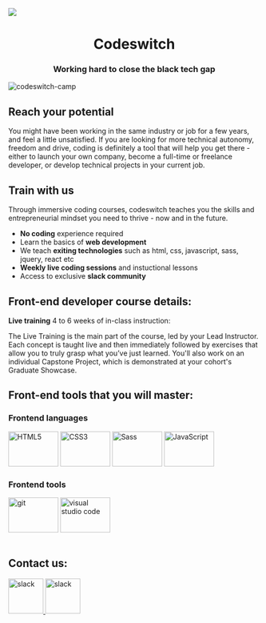 

<!--
**codeswitch-camp/codeswitch-camp** is a ✨ _special_ ✨ repository because its `README.md` (this file) appears on your GitHub profile.
-->
![](https://blog.newrelic.com/wp-content/uploads/good-programmer-banner-final.jpg)
<h1 align="center">Codeswitch</h1>

<h3 align="center">Working hard to close the black tech gap</h3>

<p align="left">
	<img
		src="https://komarev.com/ghpvc/?username=codeswitch-camp&label=Profile%20views&color=0e75b6&style=flat"
		alt="codeswitch-camp"
	/>
</p>

## Reach your potential

You might have been working in the same industry or job for a few years, and feel a little unsatisfied. If you are looking for more technical autonomy, freedom and drive, coding is definitely a tool that will help you get there - either to launch your own company, become a full-time or freelance developer, or develop technical projects in your current job.

## Train with us

Through immersive coding courses, codeswitch teaches you the skills and entrepreneurial mindset you need to thrive - now and in the future.
- **No coding** experience required
- Learn the basics of **web development**
- We teach **exiting technologies** such as html, css, javascript, sass, jquery, react etc
- **Weekly live coding sessions** and instuctional lessons
- Access to exclusive **slack community**

## Front-end developer course details:

**Live training**
4 to 6 weeks of in-class instruction:

The Live Training is the main part of the course, led by your Lead Instructor. Each concept is taught live and then immediately followed by exercises that allow you to truly grasp what you’ve just learned. You'll also work on an individual Capstone Project, which is demonstrated at your cohort's Graduate Showcase.

## Front-end tools that you will master:

<h3 align="left">Frontend languages</h3>

  <div>
	<img
		src="https://profilinator.rishav.dev/skills-assets/html5-original-wordmark.svg"
		alt="HTML5"
		height="70"
		width="100"
	/>
	<img
		src="https://profilinator.rishav.dev/skills-assets/css3-original-wordmark.svg"
		alt="CSS3"
		height="70"
		width="100"
	/>
	<img
		src="https://profilinator.rishav.dev/skills-assets/sass-original.svg"
		alt="Sass"
		height="70"
		width="100"
	/>
	<img
		src="https://profilinator.rishav.dev/skills-assets/javascript-original.svg"
		alt="JavaScript"
		height="70"
		width="100"
	/>
</div>
    
<h3 align="left">Frontend tools</h3>

<div>
	<img
		src="https://www.vectorlogo.zone/logos/git-scm/git-scm-icon.svg"
		alt="git"
		height="70"
		width="100"
	/>
	<img
		src="https://cdn.worldvectorlogo.com/logos/visual-studio-code-1.svg"
		alt="visual studio code"
		height="70"
		width="100"
	/>
</div>

<br />

## Contact us:

 <div align="left">
	<a href="https://getbootstrap.com" target="_blank">
	    <img
	      src="https://cdn.mos.cms.futurecdn.net/SDDw7CnuoUGax6x9mTo7dd.jpg"
	      alt="slack"
	      height="70"
	    />
	</a>
	<a href="https://getbootstrap.com" target="_blank">
	    <img
	      src="https://protonmail.com/images/stripeLogo.png"
	      alt="slack"
	      height="70"
	    />
	</a>
  </div>


<!--
<p>
	<img
		align="left"
		src="https://github-readme-stats.vercel.app/api/top-langs?username=codeswitch-camp&show_icons=true&locale=en&layout=compact"
		alt="codeswitch-camp"
	/>
</p>
<p>
	&nbsp;<img
		align="center"
		src="https://github-readme-stats.vercel.app/api?username=codeswitch-camp&show_icons=true&locale=en"
		alt="codeswitch-camp"
	/>
</p>
<p>
	<img
		align="center"
		src="https://github-readme-streak-stats.herokuapp.com/?user=codeswitch-camp&"
		alt="codeswitch-camp"
	/>
</p>
-->

